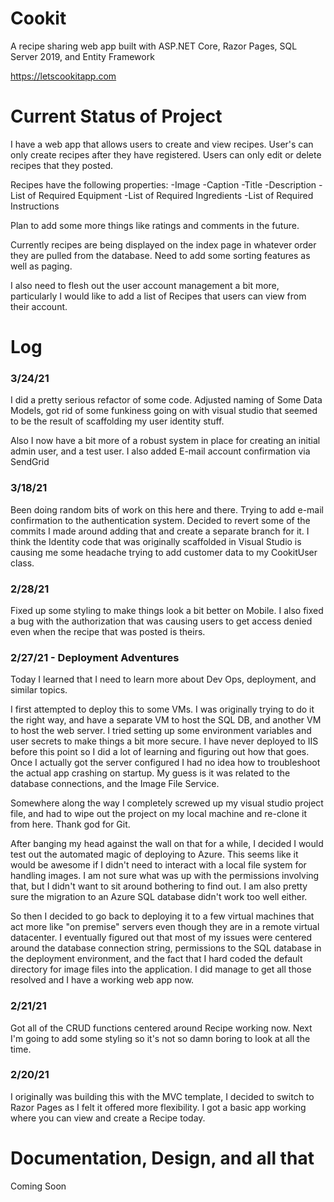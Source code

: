 # Cookit
A recipe sharing web app built with ASP.NET Core, Razor Pages, SQL Server 2019, and Entity Framework

https://letscookitapp.com

# Current Status of Project

I have a web app that allows users to create and view recipes. User's can only create recipes after they have registered. Users can only edit or delete recipes that they posted.

Recipes have the following properties:
-Image
-Caption
-Title
-Description
-List of Required Equipment
-List of Required Ingredients
-List of Required Instructions

Plan to add some more things like ratings and comments in the future.

Currently recipes are being displayed on the index page in whatever order they are pulled from the database. Need to add some sorting features as well as paging.

I also need to flesh out the user account management a bit more, particularly I would like to add a list of Recipes that users can view from their account.

# Log
### 3/24/21
I did a pretty serious refactor of some code. Adjusted naming of Some Data Models, got rid of some funkiness going on with visual studio that seemed to be the result of scaffolding my user identity stuff. 

Also I now have a bit more of a robust system in place for creating an initial admin user, and a test user. I also added E-mail account confirmation via SendGrid

### 3/18/21
Been doing random bits of work on this here and there. Trying to add e-mail confirmation to the authentication system. Decided to revert some of the commits I made around adding that and create a separate branch for it. I think the Identity code that was originally scaffolded in Visual Studio is causing me some headache trying to add customer data to my CookitUser class. 
### 2/28/21
Fixed up some styling to make things look a bit better on Mobile. I also fixed a bug with the authorization that was causing users to get access denied even when the recipe that was posted is theirs.

### 2/27/21 - Deployment Adventures
Today I learned that I need to learn more about Dev Ops, deployment, and similar topics.

I first attempted to deploy this to some VMs. I was originally trying to do it the right way, and have a separate VM to host the SQL DB, and another VM to host the web server. I tried setting up some environment variables and user secrets to make things a bit more secure. I have never deployed to IIS before this point so I did a lot of learning and figuring out how that goes. Once I actually got the server configured I had no idea how to troubleshoot the actual app crashing on startup. My guess is it was related to the database connections, and the Image File Service.

Somewhere along the way I completely screwed up my visual studio project file, and had to wipe out the project on my local machine and re-clone it from here. Thank god for Git.

After banging my head against the wall on that for a while, I decided I would test out the automated magic of deploying to Azure. This seems like it would be awesome if I didn't need to interact with a local file system for handling images. I am not sure what was up with the permissions involving that, but I didn't want to sit around bothering to find out. I am also pretty sure the migration to an Azure SQL database didn't work too well either.

So then I decided to go back to deploying it to a few virtual machines that act more like "on premise" servers even though they are in a remote virtual datacenter. I eventually figured out that most of my issues were centered around the database connection string, permissions to the SQL database in the deployment environment, and the fact that I hard coded the default directory for image files into the application. I did manage to get all those resolved and I have a working web app now.

### 2/21/21
Got all of the CRUD functions centered around Recipe working now. Next I'm going to add some styling so it's not so damn boring to look at all the time.
### 2/20/21
I originally was building this with the MVC template, I decided to switch to Razor Pages as I felt it offered more flexibility. I got a basic app working where you can view and create a Recipe today.

# Documentation, Design, and all that
Coming Soon

